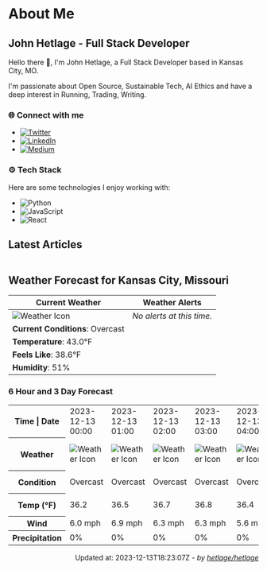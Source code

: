 # About Me

## John Hetlage - Full Stack Developer

Hello there 👋, I'm John Hetlage, a Full Stack Developer based in Kansas City, MO. 

I'm passionate about Open Source, Sustainable Tech, AI Ethics and have a deep interest in Running, Trading, Writing.

### 🌐 Connect with me
- [![Twitter](https://img.shields.io/badge/Twitter-1DA1F2?style=for-the-badge&logo=twitter&logoColor=white)](https://twitter.com/j_hetlage)
- [![LinkedIn](https://img.shields.io/badge/LinkedIn-0077B5?style=for-the-badge&logo=linkedin&logoColor=white)](https://linkedin.com/in/john-hetlage)
- [![Medium](https://img.shields.io/badge/Medium-12100E?style=for-the-badge&logo=medium&logoColor=white)](https://medium.com/@jhetlage)

### ⚙️ Tech Stack
Here are some technologies I enjoy working with:
- ![Python](https://img.shields.io/badge/-Python-05122A?style=flat&logo=Python)
- ![JavaScript](https://img.shields.io/badge/-JavaScript-05122A?style=flat&logo=JavaScript)
- ![React](https://img.shields.io/badge/-React-05122A?style=flat&logo=React)


## Latest Articles

<table>
  <tbody></tbody>
</table>


## Weather Forecast for Kansas City, Missouri

| **Current Weather** | **Weather Alerts** |
|---------------------|--------------------|
| ![Weather Icon](https://cdn.weatherapi.com/weather/64x64/day/122.png) |  _No alerts at this time._  |
| **Current Conditions**: Overcast |  | 
| **Temperature**: 43.0°F |  |
| **Feels Like**: 38.6°F |  |
| **Humidity**: 51% | |

### 6 Hour and 3 Day Forecast

<table>
  <tbody>  
    <tr><th>Time | Date</th><td>2023-12-13 00:00</td><td>2023-12-13 01:00</td><td>2023-12-13 02:00</td><td>2023-12-13 03:00</td><td>2023-12-13 04:00</td><td>2023-12-13 05:00</td><td>2023-12-13</td><td>2023-12-14</td><td>2023-12-15</td></tr>
    <tr><th>Weather</th><td><img src="https://cdn.weatherapi.com/weather/64x64/night/122.png" alt="Weather Icon"></td><td><img src="https://cdn.weatherapi.com/weather/64x64/night/122.png" alt="Weather Icon"></td><td><img src="https://cdn.weatherapi.com/weather/64x64/night/122.png" alt="Weather Icon"></td><td><img src="https://cdn.weatherapi.com/weather/64x64/night/122.png" alt="Weather Icon"></td><td><img src="https://cdn.weatherapi.com/weather/64x64/night/122.png" alt="Weather Icon"></td><td><img src="https://cdn.weatherapi.com/weather/64x64/night/122.png" alt="Weather Icon"></td>
    <td><img src="https://cdn.weatherapi.com/weather/64x64/day/116.png" alt="Weather Icons"</td><td><img src="https://cdn.weatherapi.com/weather/64x64/day/113.png" alt="Weather Icons"</td><td><img src="https://cdn.weatherapi.com/weather/64x64/day/116.png" alt="Weather Icons"</td></tr>
    <tr><th>Condition</th><td>Overcast</td><td>Overcast</td><td>Overcast</td><td>Overcast</td><td>Overcast</td><td>Overcast</td>
    <td>Partly cloudy</td><td>Sunny</td><td>Partly cloudy</td></tr>
    <tr><th>Temp (°F)</th><td>36.2</td><td>36.5</td><td>36.7</td><td>36.8</td><td>36.4</td><td>36.0</td>
    <td>48.4° / 34.3°F</td><td>52.3° / 37.6°F</td><td>52.6° / 40.4°F</td></tr>
    <tr><th>Wind</th><td>6.0 mph</td><td>6.9 mph</td><td>6.3 mph</td><td>6.3 mph</td><td>5.6 mph</td><td>5.8 mph</td>
    <td>6.9 mph</td><td>8.9 mph</td><td>6.7 mph</td></tr>
    <tr><th>Precipitation</th><td>0%</td><td>0%</td><td>0%</td><td>0%</td><td>0%</td><td>0%</td>
    <td>0%</td><td>0%</td><td>0%</td></tr>
  </tbody>
</table>

<div align="right">

Updated at: 2023-12-13T18:23:07Z - *by [hetlage/hetlage](https://github.com/hetlage/hetlage)*

</div>

